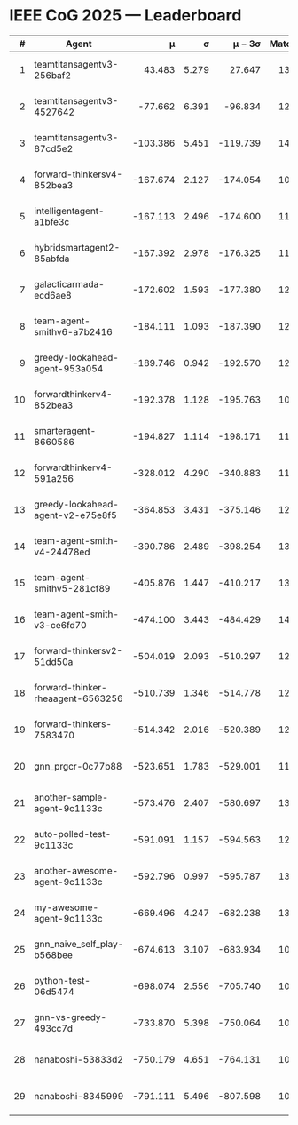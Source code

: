 # IEEE CoG 2025 — Leaderboard

| # | Agent | μ | σ | μ − 3σ | Matches | Updated |
|---:|---|---:|---:|---:|---:|---|
| 1 | teamtitansagentv3-256baf2 | 43.483 | 5.279 | 27.647 | 13280 | 2025-08-21 22:48 |
| 2 | teamtitansagentv3-4527642 | -77.662 | 6.391 | -96.834 | 12854 | 2025-08-21 22:48 |
| 3 | teamtitansagentv3-87cd5e2 | -103.386 | 5.451 | -119.739 | 14026 | 2025-08-21 22:48 |
| 4 | forward-thinkersv4-852bea3 | -167.674 | 2.127 | -174.054 | 10587 | 2025-08-21 22:48 |
| 5 | intelligentagent-a1bfe3c | -167.113 | 2.496 | -174.600 | 11094 | 2025-08-21 22:48 |
| 6 | hybridsmartagent2-85abfda | -167.392 | 2.978 | -176.325 | 11557 | 2025-08-21 22:48 |
| 7 | galacticarmada-ecd6ae8 | -172.602 | 1.593 | -177.380 | 12480 | 2025-08-21 22:48 |
| 8 | team-agent-smithv6-a7b2416 | -184.111 | 1.093 | -187.390 | 12760 | 2025-08-21 22:48 |
| 9 | greedy-lookahead-agent-953a054 | -189.746 | 0.942 | -192.570 | 12728 | 2025-08-21 22:48 |
| 10 | forwardthinkerv4-852bea3 | -192.378 | 1.128 | -195.763 | 10502 | 2025-08-21 22:48 |
| 11 | smarteragent-8660586 | -194.827 | 1.114 | -198.171 | 11323 | 2025-08-21 22:48 |
| 12 | forwardthinkerv4-591a256 | -328.012 | 4.290 | -340.883 | 11019 | 2025-08-21 22:48 |
| 13 | greedy-lookahead-agent-v2-e75e8f5 | -364.853 | 3.431 | -375.146 | 12968 | 2025-08-21 22:48 |
| 14 | team-agent-smith-v4-24478ed | -390.786 | 2.489 | -398.254 | 13562 | 2025-08-21 22:48 |
| 15 | team-agent-smithv5-281cf89 | -405.876 | 1.447 | -410.217 | 13400 | 2025-08-21 22:48 |
| 16 | team-agent-smith-v3-ce6fd70 | -474.100 | 3.443 | -484.429 | 14302 | 2025-08-21 22:48 |
| 17 | forward-thinkersv2-51dd50a | -504.019 | 2.093 | -510.297 | 12864 | 2025-08-21 22:48 |
| 18 | forward-thinker-rheaagent-6563256 | -510.739 | 1.346 | -514.778 | 12624 | 2025-08-21 22:48 |
| 19 | forward-thinkers-7583470 | -514.342 | 2.016 | -520.389 | 12220 | 2025-08-21 22:48 |
| 20 | gnn_prgcr-0c77b88 | -523.651 | 1.783 | -529.001 | 11870 | 2025-08-21 22:48 |
| 21 | another-sample-agent-9c1133c | -573.476 | 2.407 | -580.697 | 13120 | 2025-08-21 22:48 |
| 22 | auto-polled-test-9c1133c | -591.091 | 1.157 | -594.563 | 12720 | 2025-08-21 22:48 |
| 23 | another-awesome-agent-9c1133c | -592.796 | 0.997 | -595.787 | 13820 | 2025-08-21 22:48 |
| 24 | my-awesome-agent-9c1133c | -669.496 | 4.247 | -682.238 | 13440 | 2025-08-21 22:48 |
| 25 | gnn_naive_self_play-b568bee | -674.613 | 3.107 | -683.934 | 10580 | 2025-08-21 22:48 |
| 26 | python-test-06d5474 | -698.074 | 2.556 | -705.740 | 10900 | 2025-08-21 22:48 |
| 27 | gnn-vs-greedy-493cc7d | -733.870 | 5.398 | -750.064 | 10760 | 2025-08-21 22:48 |
| 28 | nanaboshi-53833d2 | -750.179 | 4.651 | -764.131 | 10200 | 2025-08-21 22:48 |
| 29 | nanaboshi-8345999 | -791.111 | 5.496 | -807.598 | 10750 | 2025-08-21 22:48 |
